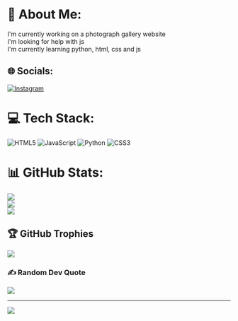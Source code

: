 # 💫 About Me:
I'm currently working on a photograph gallery website<br>I'm looking for help with js<br>I'm currently learning python, html, css and js<br>


## 🌐 Socials:
[![Instagram](https://img.shields.io/badge/Instagram-%23E4405F.svg?logo=Instagram&logoColor=white)](https://instagram.com/kieranwarren8) 

# 💻 Tech Stack:
![HTML5](https://img.shields.io/badge/html5-%23E34F26.svg?style=for-the-badge&logo=html5&logoColor=white) ![JavaScript](https://img.shields.io/badge/javascript-%23323330.svg?style=for-the-badge&logo=javascript&logoColor=%23F7DF1E) ![Python](https://img.shields.io/badge/python-3670A0?style=for-the-badge&logo=python&logoColor=ffdd54) ![CSS3](https://img.shields.io/badge/css3-%231572B6.svg?style=for-the-badge&logo=css3&logoColor=white)
# 📊 GitHub Stats:
![](https://github-readme-stats.vercel.app/api?username=k-warren&theme=dark&hide_border=false&include_all_commits=false&count_private=true)<br/>
![](https://github-readme-streak-stats.herokuapp.com/?user=k-warren&theme=dark&hide_border=false)<br/>
![](https://github-readme-stats.vercel.app/api/top-langs/?username=k-warren&theme=dark&hide_border=false&include_all_commits=false&count_private=true&layout=compact)

## 🏆 GitHub Trophies
![](https://github-profile-trophy.vercel.app/?username=k-warren&theme=radical&no-frame=true&no-bg=false&margin-w=4)

### ✍️ Random Dev Quote
![](https://quotes-github-readme.vercel.app/api?type=vetical&theme=radical)

---
[![](https://visitcount.itsvg.in/api?id=k-warren&icon=0&color=0)](https://visitcount.itsvg.in)

<!-- Proudly created with GPRM ( https://gprm.itsvg.in ) -->
